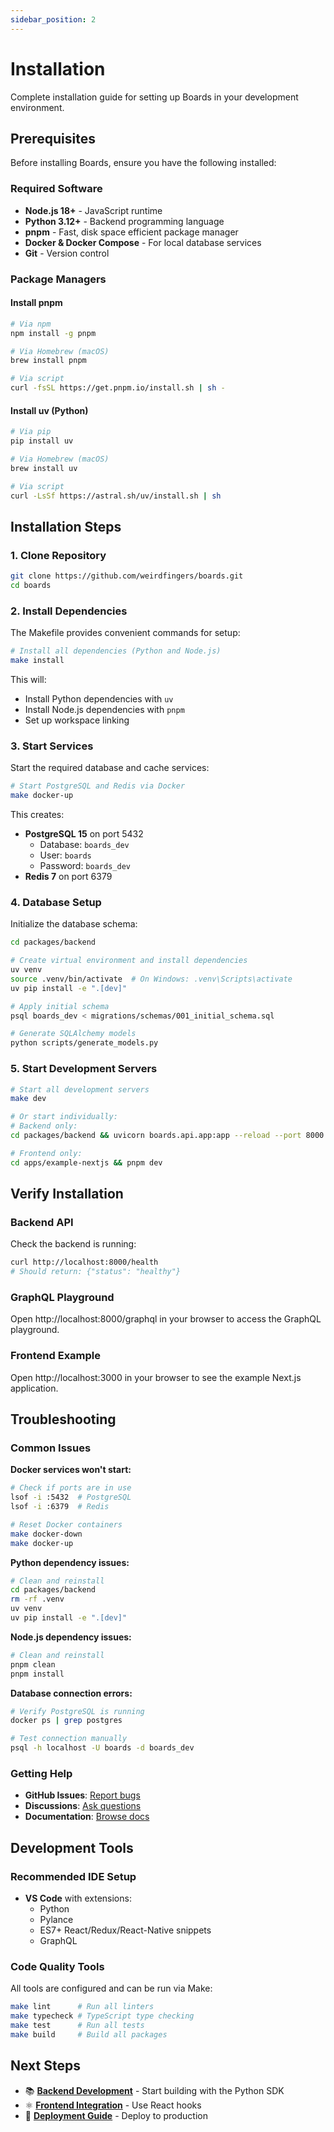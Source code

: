 ```yaml
---
sidebar_position: 2
---
```


# Installation

Complete installation guide for setting up Boards in your development environment.

## Prerequisites

Before installing Boards, ensure you have the following installed:

### Required Software

- **Node.js 18+** - JavaScript runtime
- **Python 3.12+** - Backend programming language
- **pnpm** - Fast, disk space efficient package manager
- **Docker & Docker Compose** - For local database services
- **Git** - Version control

### Package Managers

#### Install pnpm

```bash
# Via npm
npm install -g pnpm

# Via Homebrew (macOS)
brew install pnpm

# Via script
curl -fsSL https://get.pnpm.io/install.sh | sh -
```

#### Install uv (Python)

```bash
# Via pip
pip install uv

# Via Homebrew (macOS) 
brew install uv

# Via script
curl -LsSf https://astral.sh/uv/install.sh | sh
```

## Installation Steps

### 1. Clone Repository

```bash
git clone https://github.com/weirdfingers/boards.git
cd boards
```

### 2. Install Dependencies

The Makefile provides convenient commands for setup:

```bash
# Install all dependencies (Python and Node.js)
make install
```

This will:
- Install Python dependencies with `uv`
- Install Node.js dependencies with `pnpm`
- Set up workspace linking

### 3. Start Services

Start the required database and cache services:

```bash
# Start PostgreSQL and Redis via Docker
make docker-up
```

This creates:
- **PostgreSQL 15** on port 5432
  - Database: `boards_dev`
  - User: `boards`
  - Password: `boards_dev`
- **Redis 7** on port 6379

### 4. Database Setup

Initialize the database schema:

```bash
cd packages/backend

# Create virtual environment and install dependencies
uv venv
source .venv/bin/activate  # On Windows: .venv\Scripts\activate
uv pip install -e ".[dev]"

# Apply initial schema
psql boards_dev < migrations/schemas/001_initial_schema.sql

# Generate SQLAlchemy models
python scripts/generate_models.py
```

### 5. Start Development Servers

```bash
# Start all development servers
make dev

# Or start individually:
# Backend only:
cd packages/backend && uvicorn boards.api.app:app --reload --port 8000

# Frontend only:
cd apps/example-nextjs && pnpm dev
```

## Verify Installation

### Backend API

Check the backend is running:

```bash
curl http://localhost:8000/health
# Should return: {"status": "healthy"}
```

### GraphQL Playground

Open http://localhost:8000/graphql in your browser to access the GraphQL playground.

### Frontend Example

Open http://localhost:3000 in your browser to see the example Next.js application.

## Troubleshooting

### Common Issues

**Docker services won't start:**
```bash
# Check if ports are in use
lsof -i :5432  # PostgreSQL
lsof -i :6379  # Redis

# Reset Docker containers
make docker-down
make docker-up
```

**Python dependency issues:**
```bash
# Clean and reinstall
cd packages/backend
rm -rf .venv
uv venv
uv pip install -e ".[dev]"
```

**Node.js dependency issues:**
```bash
# Clean and reinstall
pnpm clean
pnpm install
```

**Database connection errors:**
```bash
# Verify PostgreSQL is running
docker ps | grep postgres

# Test connection manually
psql -h localhost -U boards -d boards_dev
```

### Getting Help

- **GitHub Issues**: [Report bugs](https://github.com/weirdfingers/boards/issues)
- **Discussions**: [Ask questions](https://github.com/weirdfingers/boards/discussions)
- **Documentation**: [Browse docs](https://weirdfingers.github.io/boards/)

## Development Tools

### Recommended IDE Setup

- **VS Code** with extensions:
  - Python
  - Pylance  
  - ES7+ React/Redux/React-Native snippets
  - GraphQL

### Code Quality Tools

All tools are configured and can be run via Make:

```bash
make lint      # Run all linters
make typecheck # TypeScript type checking
make test      # Run all tests
make build     # Build all packages
```

## Next Steps

- 📚 **[Backend Development](./backend/getting-started)** - Start building with the Python SDK
- ⚛️ **[Frontend Integration](./frontend/getting-started)** - Use React hooks
- 🚀 **[Deployment Guide](./deployment/overview)** - Deploy to production